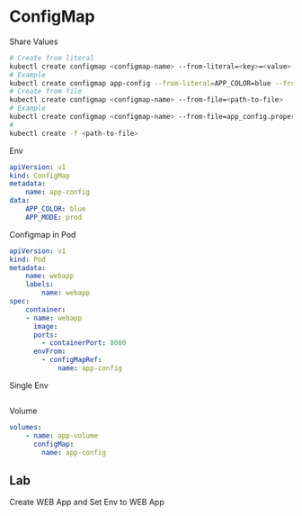 # ConfigMap

Share Values

```bash
# Create from literal
kubectl create configmap <configmap-name> --from-literal=<key>=<value>
# Example
kubectl create configmap app-config --from-literal=APP_COLOR=blue --from-literal=APP_MODE=prod
# Create from file
kubectl create configmap <configmap-name> --from-file=<path-to-file>
# Example
kubectl create configmap <configmap-name> --from-file=app_config.properties
# 
kubectl create -f <path-to-file>
```

Env

```yaml
apiVersion: v1
kind: ConfigMap
metadata:
    name: app-config
data:
    APP_COLOR: blue
    APP_MODE: prod
```

Configmap in Pod

```yaml
apiVersion: v1
kind: Pod
metadata:
    name: webapp
    labels:
        name: webapp
spec:
    container:
    - name: webapp
      image: 
      ports:
        - containerPort: 8080
      envFrom:
        - configMapRef:
            name: app-config
```

Single Env

```yaml

```

Volume

```yaml
volumes:
    - name: app-volume
      configMap:
        name: app-config
```

## Lab

Create WEB App and Set Env to WEB App